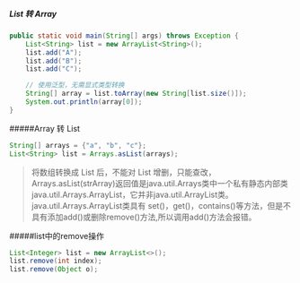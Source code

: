 ##### List 转 Array

```java
public static void main(String[] args) throws Exception {
    List<String> list = new ArrayList<String>();
    list.add("A");
    list.add("B");
    list.add("C");

    // 使用泛型，无需显式类型转换
    String[] array = list.toArray(new String[list.size()]);
    System.out.println(array[0]);
}
```

#####Array 转 List

```java
String[] arrays = {"a", "b", "c"};
List<String> list = Arrays.asList(arrays);
```

> 将数组转换成 List 后，不能对 List 增删，只能查改，Arrays.asList(strArray)返回值是java.util.Arrays类中一个私有静态内部类java.util.Arrays.ArrayList，它并非java.util.ArrayList类。java.util.Arrays.ArrayList类具有 set()，get()，contains()等方法，但是不具有添加add()或删除remove()方法,所以调用add()方法会报错。

#####list中的remove操作
```java
List<Integer> list = new ArrayList<>();
list.remove(int index);
list.remove(Object o);